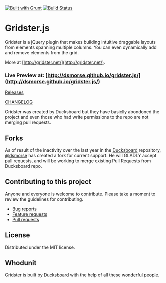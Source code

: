 [![Built with Grunt](https://cdn.gruntjs.com/builtwith.png)](http://gruntjs.com/)
[![Build Status](https://travis-ci.org/dsmorse/gridster.js.svg)](http://travis-ci.org/dsmorse/gridster.js)

Gridster.js
===========

Gridster is a jQuery plugin that makes building intuitive draggable
layouts from elements spanning multiple columns. You can even
dynamically add and remove elements from the grid.

More at [http://gridster.net/](http://gridster.net/).

### Live Preview at: [http://dsmorse.github.io/gridster.js/](http://dsmorse.github.io/gridster.js/)

[Releases](https://github.com/dsmorse/gridster.js/releases)

[CHANGELOG](https://github.com/dsmorse/gridster.js/blob/master/CHANGELOG.md)

Gridster was created by Ducksboard but they have basiclly abondoned the project
and even those who had write permissions to the repo are not merging pull requests.

## Forks

As of result of the inactivity over the last year in the [Ducksboard](https://github.com/ducksboard/gridster.js) repository, [@dsmorse](https://github.com/dsmorse/gridster.js) has created a fork
for current support.  He will GLADLY accept pull requests, and will be working to merge existing
Pull Requests from Ducksboard repo.


## Contributing to this project

Anyone and everyone is welcome to contribute. Please take a moment to review the guidelines for contributing.

* [Bug reports](CONTRIBUTING.md#bugs)
* [Feature requests](CONTRIBUTING.md#features)
* [Pull requests](CONTRIBUTING.md#pull-requests)


## License

Distributed under the MIT license.

## Whodunit

Gridster is built by [Ducksboard](http://ducksboard.com/) with the help of all
these [wonderful people](https://github.com/ducksboard/gridster.js/graphs/contributors).

